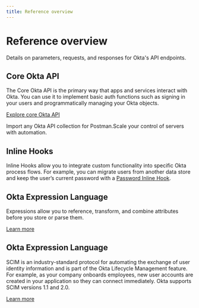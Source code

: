 ```yaml
---
title: Reference overview
---
```


# Reference overview

Details on parameters, requests, and responses for Okta's API endpoints.

## Core Okta API

The Core Okta API is the primary way that apps and services interact with Okta. You can use it to implement basic auth functions such as signing in your users and programmatically managing your Okta objects.

[Explore core Okta API](/docs/reference/core-okta-api/)

<Cards><Card href="/docs/concepts/authentication/" :showHeaderIcon=false cardTitle="Postman Collections" :showFooter=true>Import any Okta API collection for Postman.</Card><Card href="/docs/concepts/oauth-openid/" :showHeaderIcon=false cardTitle="Advanced Service Access API" :showFooter=true>Scale your control of servers with automation.</Card></Cards>

## Inline Hooks

Inline Hooks allow you to integrate custom functionality into specific Okta process flows.
For example, you can migrate users from another data store and keep the user’s current password with a [Password Inline Hook](/docs/reference/password-hook/).

## Okta Expression Language

Expressions allow you to reference, transform, and combine attributes before you store or parse them.

[Learn more](/docs/reference/okta-expression-language/)

## Okta Expression Language

SCIM is an industry-standard protocol for automating the exchange of user identity information and is part of the Okta Lifecycle Management feature. For example, as your company onboards employees, new user accounts are created in your application so they can connect immediately. Okta supports SCIM versions 1.1 and 2.0.

[Learn more](/docs/reference/scim/)

